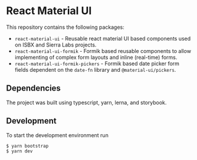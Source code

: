 # React Material UI

This repository contains the following packages:

- `react-material-ui` - Reusable react material UI based components used on ISBX and Sierra Labs projects.
- `react-material-ui-formik` - Formik based reusable components to allow implementing of complex form layouts and inline (real-time) forms.
- `react-material-ui-formik-pickers` - Formik based date picker form fields dependent on the `date-fn` library and `@material-ui/pickers`.

## Dependencies

The project was built using typescript, yarn, lerna, and storybook.

## Development

To start the development environment run

```bash
$ yarn bootstrap
$ yarn dev
```
